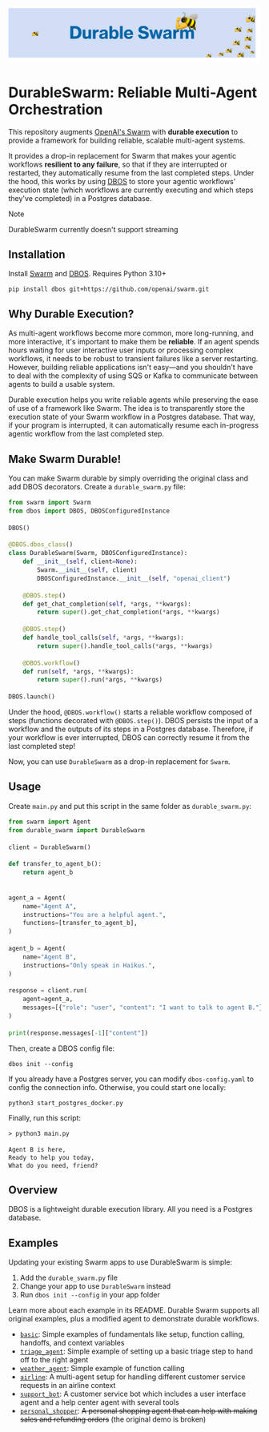 ![Durable Swarm Logo](assets/durable-swarm-banner.png)

# DurableSwarm: Reliable Multi-Agent Orchestration

This repository augments [OpenAI's Swarm](https://github.com/openai/swarm/tree/main) with **durable execution** to provide a framework for building reliable, scalable multi-agent systems.

It provides a drop-in replacement for Swarm that makes your agentic workflows **resilient to any failure**, so that if they are interrupted or restarted, they automatically resume from the last completed steps.
Under the hood, this works by using [DBOS](https://github.com/dbos-inc/dbos-transact-py) to store your agentic workflows' execution state (which workflows are currently executing and which steps they've completed) in a Postgres database.

> [!NOTE]
> DurableSwarm currently doesn't support streaming

## Installation

Install [Swarm](https://github.com/openai/swarm/tree/main) and [DBOS](https://github.com/dbos-inc/dbos-transact-py). Requires Python 3.10+

```
pip install dbos git+https://github.com/openai/swarm.git
```

## Why Durable Execution?

As multi-agent workflows become more common, more long-running, and more interactive, it's important to make them be **reliable**.
If an agent spends hours waiting for user interactive user inputs or processing complex workflows, it needs to be robust to transient failures like a server restarting.
However, building reliable applications isn't easy&mdash;and you shouldn't have to deal with the complexity of using SQS or Kafka to communicate between agents to build a usable system.

Durable execution helps you write reliable agents while preserving the ease of use of a framework like Swarm.
The idea is to transparently store the execution state of your Swarm workflow in a Postgres database.
That way, if your program is interrupted, it can automatically resume each in-progress agentic workflow from the last completed step.

## Make Swarm Durable!

You can make Swarm durable by simply overriding the original class and add DBOS decorators.
Create a `durable_swarm.py` file:

```python
from swarm import Swarm
from dbos import DBOS, DBOSConfiguredInstance

DBOS()

@DBOS.dbos_class()
class DurableSwarm(Swarm, DBOSConfiguredInstance):
    def __init__(self, client=None):
        Swarm.__init__(self, client)
        DBOSConfiguredInstance.__init__(self, "openai_client")

    @DBOS.step()
    def get_chat_completion(self, *args, **kwargs):
        return super().get_chat_completion(*args, **kwargs)

    @DBOS.step()
    def handle_tool_calls(self, *args, **kwargs):
        return super().handle_tool_calls(*args, **kwargs)

    @DBOS.workflow()
    def run(self, *args, **kwargs):
        return super().run(*args, **kwargs)

DBOS.launch()
```

Under the hood, `@DBOS.workflow()` starts a reliable workflow composed of steps (functions decorated with `@DBOS.step()`).
DBOS persists the input of a workflow and the outputs of its steps in a Postgres database.
Therefore, if your workflow is ever interrupted, DBOS can correctly resume it from the last completed step!

Now, you can use `DurableSwarm` as a drop-in replacement for `Swarm`.

## Usage

Create `main.py` and put this script in the same folder as `durable_swarm.py`:

```python
from swarm import Agent
from durable_swarm import DurableSwarm

client = DurableSwarm()

def transfer_to_agent_b():
    return agent_b


agent_a = Agent(
    name="Agent A",
    instructions="You are a helpful agent.",
    functions=[transfer_to_agent_b],
)

agent_b = Agent(
    name="Agent B",
    instructions="Only speak in Haikus.",
)

response = client.run(
    agent=agent_a,
    messages=[{"role": "user", "content": "I want to talk to agent B."}],
)

print(response.messages[-1]["content"])
```

Then, create a DBOS config file:
```
dbos init --config
```

If you already have a Postgres server, you can modify `dbos-config.yaml` to config the connection info.
Otherwise, you could start one locally:
```
python3 start_postgres_docker.py
```

Finally, run this script:
```
> python3 main.py

Agent B is here,
Ready to help you today,
What do you need, friend?
```

## Overview

DBOS is a lightweight durable execution library. All you need is a Postgres database.

## Examples

Updating your existing Swarm apps to use DurableSwarm is simple:
1. Add the `durable_swarm.py` file
2. Change your app to use `DurableSwarm` instead
3. Run `dbos init --config` in your app folder

Learn more about each example in its README. Durable Swarm supports all original examples, plus a modified agent to demonstrate durable workflows.

- [`basic`](examples/basic/): Simple examples of fundamentals like setup, function calling, handoffs, and context variables
- [`triage_agent`](examples/triage_agent/): Simple example of setting up a basic triage step to hand off to the right agent
- [`weather_agent`](examples/weather_agent/): Simple example of function calling
- [`airline`](examples/airline/): A multi-agent setup for handling different customer service requests in an airline context
- [`support_bot`](examples/support_bot/): A customer service bot which includes a user interface agent and a help center agent with several tools
- [`personal_shopper`](#): ~~A personal shopping agent that can help with making sales and refunding orders~~ (the original demo is broken)